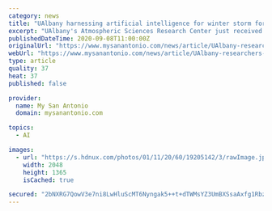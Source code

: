 ```yaml
---
category: news
title: "UAlbany harnessing artificial intelligence for winter storm forecasts"
excerpt: "UAlbany's Atmospheric Sciences Research Center just received a $2.4 million, five year National Science Foundation grant to explore and develop ways that AI can better track and predict winter storms."
publishedDateTime: 2020-09-08T11:00:00Z
originalUrl: "https://www.mysanantonio.com/news/article/UAlbany-researchers-harnessing-Artificial-15541157.php"
webUrl: "https://www.mysanantonio.com/news/article/UAlbany-researchers-harnessing-Artificial-15541157.php"
type: article
quality: 37
heat: 37
published: false

provider:
  name: My San Antonio
  domain: mysanantonio.com

topics:
  - AI

images:
  - url: "https://s.hdnux.com/photos/01/11/20/60/19205142/3/rawImage.jpg"
    width: 2048
    height: 1365
    isCached: true

secured: "2bNXRG7QowV3e7ni8LwHluScMT6Nyngak5++t+dTWMsYZ3UmBXSsaAxfg1RbzB9kdevuU54uw0ZYPAMexvGIxXOrpVd5qQRQXt9OeTk/L8MduVubk2mRDgaCxwGMOdnr7tkVcvQNDwp4FtDvzdZHfA+v73Z2lB4JrS2wDk04QiJhfBxhcvdna9lsWnHZQDDvsh1d/VI8FqNRPykrDihzEsM++zby8sHRo46gKb/Q2kHfWUYjmLjYBrcLeiZlQTSmf1LeMYnz/8UPgGNg84YvY4XfE5KVLWDS9AFGoP1W2Myu+BLbfHWQzK+hNzQC3Vmep+Kw6PBahRmtwxsUJ+WCGKOccB+/SbhL6C39OiulSHA=;wnB5pbOrAjBAHTXxqFGmGQ=="
---
```


